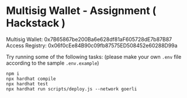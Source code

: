 # Multisig Wallet - Assignment ( Hackstack )

Multisig Wallet: 0x7B65867be200Ba6e628df81aF605728dE7b87B87
Access Registry: 0x06f0cEe84B90c09fb87575ED508452e60288D99a

Try running some of the following tasks: (please make your own `.env` file according to the sample `.env.example`)

```shell
npm i
npx hardhat compile
npx hardhat test
npx hardhat run scripts/deploy.js --network goerli
```
